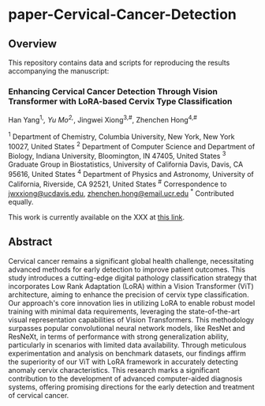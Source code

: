 # paper-Cervical-Cancer-Detection
 
## Overview
This repository contains data and scripts for reproducing the results accompanying the manuscript:

### Enhancing Cervical Cancer Detection Through Vision Transformer with LoRA-based Cervix Type Classification
Han Yang<sup>1,*</sup>, Yu Mo<sup>2,*</sup>, Jingwei Xiong<sup>3,#</sup>, Zhenchen Hong<sup>4,#</sup>

<sup>1</sup> Department of Chemistry, Columbia University, New York, New York 10027, United States
<sup>2</sup> Department of Computer Science and Department of Biology, Indiana University, Bloomington, IN 47405, United States
<sup>3</sup> Graduate Group in Biostatistics, University of California Davis, Davis, CA 95616, United States
<sup>4</sup> Department of Physics and Astronomy, University of California, Riverside, CA 92521, United States
<sup>#</sup> Correspondence to [jwxxiong@ucdavis.edu](mailto:jwxxiong@ucdavis.edu), [zhenchen.hong@email.ucr.edu](mailto:zhenchen.hong@email.ucr.edu)
<sup>*</sup> Contributed equally.

This work is currently available on the XXX at [this link]().

## Abstract

Cervical cancer remains a significant global health challenge, necessitating advanced methods for early detection to improve patient outcomes. This study introduces a cutting-edge digital pathology classification strategy that incorporates Low Rank Adaptation (LoRA) within a Vision Transformer (ViT) architecture, aiming to enhance the precision of cervix type classification. Our approach's core innovation lies in utilizing LoRA to enable robust model training with minimal data requirements, leveraging the state-of-the-art visual representation capabilities of Vision Transformers. This methodology surpasses popular convolutional neural network models, like ResNet and ResNeXt, in terms of performance with strong generalization ability, particularly in scenarios with limited data availability. Through meticulous experimentation and analysis on benchmark datasets, our findings affirm the superiority of our ViT with LoRA framework in accurately detecting anomaly cervix characteristics. This research marks a significant contribution to the development of advanced computer-aided diagnosis systems, offering promising directions for the early detection and treatment of cervical cancer.
